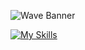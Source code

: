 ![Wave Banner](https://capsule-render.vercel.app/api?type=waving&color=gradient&height=200&section=header)

[![My Skills](https://skillicons.dev/icons?i=js,html,css,astro)](https://skillicons.dev)
